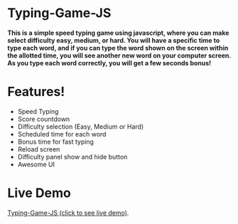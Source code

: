 # Typing-Game-JS

**This is a simple speed typing game using javascript, where you can make select difficulty easy, medium, or hard.
You will have a specific time to type each word, and if you can type the word shown on the screen within the allotted time, you will see another new word on your computer screen.
 As you type each word correctly, you will get a few seconds bonus!**
 
 # Features!
 - Speed Typing
 - Score countdown
 - Difficulty selection (Easy, Medium or Hard)
 - Scheduled time for each word
 - Bonus time for fast typing
 - Reload screen
 - Difficulty panel show and hide button
 - Awesome UI

 # Live Demo
 [Typing-Game-JS (click to see live demo)](https://mehedilslamripon.github.io/Typing-Game-JS/ "Typing-Game-JS (live demo)").

